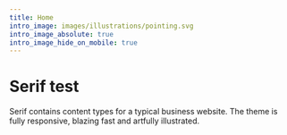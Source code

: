 ```yaml
---
title: Home
intro_image: images/illustrations/pointing.svg
intro_image_absolute: true
intro_image_hide_on_mobile: true
---
```

# Serif test

Serif contains content types for a typical business website. The theme is fully responsive, blazing fast and artfully illustrated.
